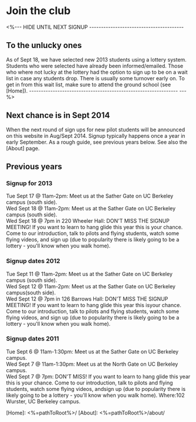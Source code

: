 # Join the club

<%--- HIDE UNTIL NEXT SIGNUP ----------------------------------------
## To the unlucky ones

As of Sept 18, we have selected new 2013 students using a lottery
system. Students who were selected have already been informed/emailed.
Those who where not lucky at the lottery had the option to sign up to
be on a wait list in case any students drop. There is usually some
turnover early on. To get in from this wait list, make sure to attend
the ground school (see [Home]).
--------------------------------------------------------------- ---%>

## Next chance is in Sept 2014

When the next round of sign ups for new pilot students will be announced
on this website in Aug/Sept 2014. Signup typically happens once a year
in early September. As a rough guide, see previous years below. See also
the [About] page.

## Previous years

### Signup for 2013

Tue Sept 17 @ 11am-2pm: Meet us at the Sather Gate on UC Berkeley campus
(south side).  
Wed Sept 18 @ 11am-2pm: Meet us at the Sather Gate on UC Berkeley campus
(south side).  
Wed Sept 18 @ 7pm in 220 Wheeler Hall: DON'T MISS THE SIGNUP MEETING! If
you want to learn to hang glide this year this is your chance. Come to
our introduction, talk to pilots and flying students, watch some flying
videos, and sign up (due to popularity there is likely going to be a
lottery - you'll know when you walk home).

### Signup dates 2012

Tue Sept 11 @ 11am-2pm: Meet us at the Sather Gate on UC Berkeley campus
(south side).  
Wed Sept 12 @ 11am-2pm: Meet us at the Sather Gate on UC Berkeley
campus(south side).  
Wed Sept 12 @ 7pm in 126 Barrows Hall: DON'T MISS THE SIGNUP MEETING!
If you want to learn to hang glide this year this isyour chance. Come
to our introduction, talk to pilots and flying students, watch some
flying videos, and sign up (due to popularity there is likely going to
be a lottery - you'll know when you walk home).

### Signup dates 2011

Tue Sept 6 @ 11am-1:30pm: Meet us at the Sather Gate on UC Berkeley
campus.  
Wed Sept 7 @ 11am-1:30pm: Meet us at the North Gate on UC Berkeley
campus.  
Wed Sept 7 @ 7pm: DON'T MISS! If you want to learn to hang glide this
year this is your chance. Come to our introduction, talk to pilots and
flying students, watch some flying videos, andsign up (due to
popularity there is likely going to be a lottery - you'll know when you
walk home). Where:102 Wurster, UC Berkeley campus.


[Home]: <%=pathToRoot%>/
[About]: <%=pathToRoot%>/about/
